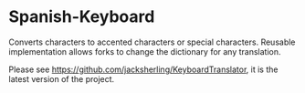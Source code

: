 # Spanish-Keyboard
Converts characters to accented characters or special characters. Reusable implementation allows forks to change the dictionary for any translation.

Please see https://github.com/jacksherling/KeyboardTranslator, it is the latest version of the project.
